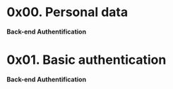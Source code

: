 # 0x00. Personal data

**Back-end Authentification**

# 0x01. Basic authentication

**Back-end Authentification**
